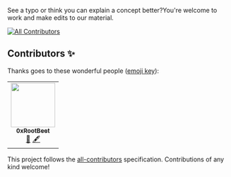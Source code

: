 See a typo or think you can explain a concept better?You're welcome to work and make edits to our material. 
<!-- ALL-CONTRIBUTORS-BADGE:START - Do not remove or modify this section -->
[![All Contributors](https://img.shields.io/badge/all_contributors-1-orange.svg?style=flat-square)](#contributors-)
<!-- ALL-CONTRIBUTORS-BADGE:END -->


## Contributors ✨

Thanks goes to these wonderful people ([emoji key](https://allcontributors.org/docs/en/emoji-key)):

<!-- ALL-CONTRIBUTORS-LIST:START - Do not remove or modify this section -->
<!-- prettier-ignore-start -->
<!-- markdownlint-disable -->
<table>
  <tr>
    <td align="center"><a href="https://github.com/0xrootbeet"><img src="https://avatars.githubusercontent.com/u/95595538?v=4?s=100" width="100px;" alt=""/><br /><sub><b>0xRootBeet</b></sub></a><br /><a href="https://github.com/CadenaDev/courses/issues?q=author%3A0xrootbeet" title="Bug reports">🐛</a> <a href="#content-0xrootbeet" title="Content">🖋</a></td>
  </tr>
</table>

<!-- markdownlint-restore -->
<!-- prettier-ignore-end -->

<!-- ALL-CONTRIBUTORS-LIST:END -->

This project follows the [all-contributors](https://github.com/all-contributors/all-contributors) specification. Contributions of any kind welcome!